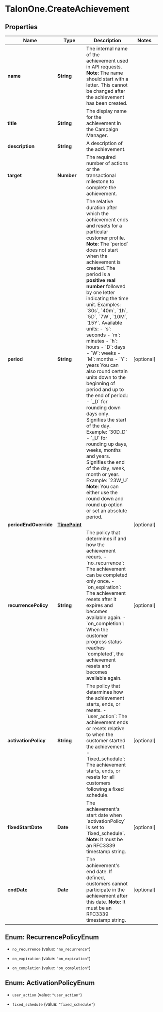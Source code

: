 # TalonOne.CreateAchievement

## Properties

Name | Type | Description | Notes
------------ | ------------- | ------------- | -------------
**name** | **String** | The internal name of the achievement used in API requests.  **Note**: The name should start with a letter. This cannot be changed after the achievement has been created.  | 
**title** | **String** | The display name for the achievement in the Campaign Manager. | 
**description** | **String** | A description of the achievement. | 
**target** | **Number** | The required number of actions or the transactional milestone to complete the achievement. | 
**period** | **String** | The relative duration after which the achievement ends and resets for a particular customer profile.  **Note**: The &#x60;period&#x60; does not start when the achievement is created.  The period is a **positive real number** followed by one letter indicating the time unit.  Examples: &#x60;30s&#x60;, &#x60;40m&#x60;, &#x60;1h&#x60;, &#x60;5D&#x60;, &#x60;7W&#x60;, &#x60;10M&#x60;, &#x60;15Y&#x60;.  Available units:  - &#x60;s&#x60;: seconds - &#x60;m&#x60;: minutes - &#x60;h&#x60;: hours - &#x60;D&#x60;: days - &#x60;W&#x60;: weeks - &#x60;M&#x60;: months - &#x60;Y&#x60;: years  You can also round certain units down to the beginning of period and up to the end of period.: - &#x60;_D&#x60; for rounding down days only. Signifies the start of the day. Example: &#x60;30D_D&#x60; - &#x60;_U&#x60; for rounding up days, weeks, months and years. Signifies the end of the day, week, month or year. Example: &#x60;23W_U&#x60;  **Note**: You can either use the round down and round up option or set an absolute period.  | [optional] 
**periodEndOverride** | [**TimePoint**](TimePoint.md) |  | [optional] 
**recurrencePolicy** | **String** | The policy that determines if and how the achievement recurs. - &#x60;no_recurrence&#x60;: The achievement can be completed only once. - &#x60;on_expiration&#x60;: The achievement resets after it expires and becomes available again. - &#x60;on_completion&#x60;: When the customer progress status reaches &#x60;completed&#x60;, the achievement resets and becomes available again.  | [optional] 
**activationPolicy** | **String** | The policy that determines how the achievement starts, ends, or resets. - &#x60;user_action&#x60;: The achievement ends or resets relative to when the customer started the achievement. - &#x60;fixed_schedule&#x60;: The achievement starts, ends, or resets for all customers following a fixed schedule.  | [optional] 
**fixedStartDate** | **Date** | The achievement&#39;s start date when &#x60;activationPolicy&#x60; is set to &#x60;fixed_schedule&#x60;.  **Note:** It must be an RFC3339 timestamp string.  | [optional] 
**endDate** | **Date** | The achievement&#39;s end date. If defined, customers cannot participate in the achievement after this date.  **Note:** It must be an RFC3339 timestamp string.  | [optional] 



## Enum: RecurrencePolicyEnum


* `no_recurrence` (value: `"no_recurrence"`)

* `on_expiration` (value: `"on_expiration"`)

* `on_completion` (value: `"on_completion"`)





## Enum: ActivationPolicyEnum


* `user_action` (value: `"user_action"`)

* `fixed_schedule` (value: `"fixed_schedule"`)





